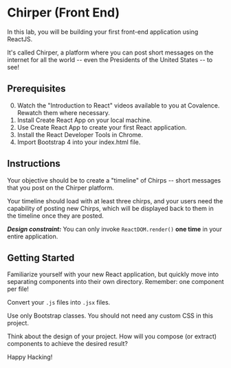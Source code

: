 # Chirper (Front End)

In this lab, you will be building your first front-end application using ReactJS.

It's called Chirper, a platform where you can post short messages on the internet for all the world -- even the Presidents of the United States -- to see!

## Prerequisites

0. Watch the "Introduction to React" videos available to you at Covalence. Rewatch them where necessary.
1. Install Create React App on your local machine.
1. Use Create React App to create your first React application.
1. Install the React Developer Tools in Chrome.
1. Import Bootstrap 4 into your index.html file.

## Instructions

Your objective should be to create a "timeline" of Chirps -- short messages that you post on the Chirper platform.

Your timeline should load with at least three chirps, and your users need the capability of posting new Chirps, which will be displayed back to them in the timeline once they are posted.

**_Design constraint:_** You can only invoke `ReactDOM.render()` **one time** in your entire application.

## Getting Started

Familiarize yourself with your new React application, but quickly move into separating components into their own directory.
Remember: one component per file!

Convert your `.js` files into `.jsx` files.

Use only Bootstrap classes. You should not need any custom CSS in this project.

Think about the design of your project. How will you compose (or extract) components to achieve the desired result?

Happy Hacking!
